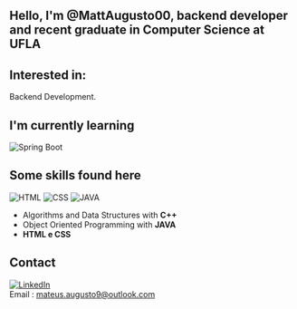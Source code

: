 ## Hello, I'm @MattAugusto00, backend developer and recent graduate in Computer Science at UFLA

 ## Interested in:
 Backend Development.
 
 ## I'm currently learning
 ![Spring Boot](https://shields.io/badge/spring-boot-framework?logo=spring-boot&style=for-the-badge)

 ## Some skills found here
 ![HTML](https://img.shields.io/badge/HTML-239120?style=for-the-badge&logo=html5&logoColor=white)
 ![CSS](https://img.shields.io/badge/CSS-239120?&style=for-the-badge&logo=css3&logoColor=white)
 ![JAVA](https://img.shields.io/badge/Java-ED8B00?style=for-the-badge&logo=openjdk&logoColor=white)
 * Algorithms and Data Structures with **C++**
 * Object Oriented Programming with **JAVA**
 * **HTML e CSS**

## Contact
[![LinkedIn](https://img.shields.io/badge/LinkedIn-0077B5?style=for-the-badge&logo=linkedin&logoColor=white)](https://www.linkedin.com/in/mateus-augusto-793172161/) </br>
Email : mateus.augusto9@outlook.com

<!---
MattAugusto00/MattAugusto00 is a ✨ special ✨ repository because its `README.md` (this file) appears on your GitHub profile.
You can click the Preview link to take a look at your changes.
--->

